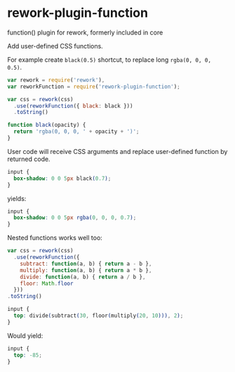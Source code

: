 rework-plugin-function
====================

function() plugin for rework, formerly included in core

Add user-defined CSS functions.

For example create `black(0.5)` shortcut, to replace
long `rgba(0, 0, 0, 0.5)`.

```js
var rework = require('rework'),
var reworkFunction = require('rework-plugin-function');

var css = rework(css)
  .use(reworkFunction({ black: black }))
  .toString()

function black(opacity) {
  return 'rgba(0, 0, 0, ' + opacity + ')';
}
```

User code will receive CSS arguments and replace user-defined function
by returned code.

```css
input {
  box-shadow: 0 0 5px black(0.7);
}
```

yields:

```css
input {
  box-shadow: 0 0 5px rgba(0, 0, 0, 0.7);
}
```

Nested functions works well too:

```javascript
var css = rework(css)
  .use(reworkFunction({
    subtract: function(a, b) { return a - b },
    multiply: function(a, b) { return a * b },
    divide: function(a, b) { return a / b },
    floor: Math.floor
  }))
.toString()
```

```css
input {
  top: divide(subtract(30, floor(multiply(20, 10))), 2);
}
```

Would yield:

```css
input {
  top: -85;
}
```
